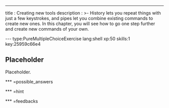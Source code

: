 ---
title       : Creating new tools
description : >-
  History lets you repeat things with just a few keystrokes,
  and pipes let you combine existing commands to create new ones.
  In this chapter, you will see how to go one step further
  and create new commands of your own.

--- type:PureMultipleChoiceExercise lang:shell xp:50 skills:1 key:25959c66e4
## Placeholder

Placeholder.

*** =possible_answers

*** =hint

*** =feedbacks
